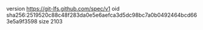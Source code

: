 version https://git-lfs.github.com/spec/v1
oid sha256:2519520c88c48f283da0e5e6aefca3d5dc98bc7a0b0492464bcd663e5a9f3598
size 2103
